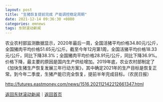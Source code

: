 ```yaml
---
layout: post
title: "生猪恢复提前完成 产能调控稳定周期"
date: 2021-12-14 09:36:30 +0800
categories: emnews
tags: 东财滚动新闻
---
```


农业农村部监测数据显示，2020年最后一周，全国活猪平均价格34.80元/公斤，全国猪肉平均价格51.65元/公斤。截至今年12月第1周，全国活猪平均价格18.33元/公斤，同比下降38.3%；全国猪肉平均价格28.91元/公斤，同比下降36.9%。价格下降，最主要的原因是国内生产供给增加。2019年底，农业农村部制定了《加快生猪生产恢复发展三年行动方案》，其中确定2021年的生产目标是恢复正常。到今年二季度，生猪产能已完全恢复，提前半年完成目标。（农民日报）

<http://futures.eastmoney.com/news/1516,202112142212661347.html>

[返回东财滚动新闻](//finews.withounder.com/emnews/)｜[返回首页](//finews.withounder.com/)
